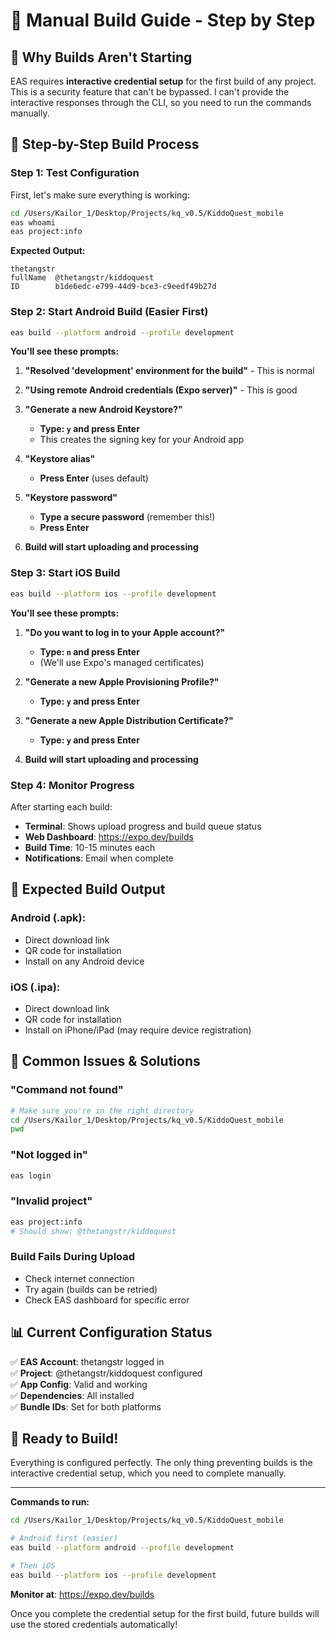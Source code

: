 # 🎯 Manual Build Guide - Step by Step

## 🔧 Why Builds Aren't Starting

EAS requires **interactive credential setup** for the first build of any project. This is a security feature that can't be bypassed. I can't provide the interactive responses through the CLI, so you need to run the commands manually.

## 📱 Step-by-Step Build Process

### Step 1: Test Configuration
First, let's make sure everything is working:

```bash
cd /Users/Kailor_1/Desktop/Projects/kq_v0.5/KiddoQuest_mobile
eas whoami
eas project:info
```

**Expected Output:**
```
thetangstr
fullName  @thetangstr/kiddoquest
ID        b1de6edc-e799-44d9-bce3-c9eedf49b27d
```

### Step 2: Start Android Build (Easier First)
```bash
eas build --platform android --profile development
```

**You'll see these prompts:**

1. **"Resolved 'development' environment for the build"** - This is normal
2. **"Using remote Android credentials (Expo server)"** - This is good
3. **"Generate a new Android Keystore?"** 
   - **Type: `y` and press Enter**
   - This creates the signing key for your Android app

4. **"Keystore alias"**
   - **Press Enter** (uses default)

5. **"Keystore password"**
   - **Type a secure password** (remember this!)
   - **Press Enter**

6. **Build will start uploading and processing**

### Step 3: Start iOS Build
```bash
eas build --platform ios --profile development
```

**You'll see these prompts:**

1. **"Do you want to log in to your Apple account?"**
   - **Type: `n` and press Enter**
   - (We'll use Expo's managed certificates)

2. **"Generate a new Apple Provisioning Profile?"**
   - **Type: `y` and press Enter**

3. **"Generate a new Apple Distribution Certificate?"**
   - **Type: `y` and press Enter**

4. **Build will start uploading and processing**

### Step 4: Monitor Progress

After starting each build:
- **Terminal**: Shows upload progress and build queue status
- **Web Dashboard**: https://expo.dev/builds
- **Build Time**: 10-15 minutes each
- **Notifications**: Email when complete

## 🎯 Expected Build Output

### Android (.apk):
- Direct download link
- QR code for installation
- Install on any Android device

### iOS (.ipa):
- Direct download link  
- QR code for installation
- Install on iPhone/iPad (may require device registration)

## 🚨 Common Issues & Solutions

### "Command not found"
```bash
# Make sure you're in the right directory
cd /Users/Kailor_1/Desktop/Projects/kq_v0.5/KiddoQuest_mobile
pwd
```

### "Not logged in"
```bash
eas login
```

### "Invalid project"
```bash
eas project:info
# Should show: @thetangstr/kiddoquest
```

### Build Fails During Upload
- Check internet connection
- Try again (builds can be retried)
- Check EAS dashboard for specific error

## 📊 Current Configuration Status

✅ **EAS Account**: thetangstr logged in  
✅ **Project**: @thetangstr/kiddoquest configured  
✅ **App Config**: Valid and working  
✅ **Dependencies**: All installed  
✅ **Bundle IDs**: Set for both platforms  

## 🎉 Ready to Build!

Everything is configured perfectly. The only thing preventing builds is the interactive credential setup, which you need to complete manually.

---

**Commands to run:**
```bash
cd /Users/Kailor_1/Desktop/Projects/kq_v0.5/KiddoQuest_mobile

# Android first (easier)
eas build --platform android --profile development

# Then iOS  
eas build --platform ios --profile development
```

**Monitor at**: https://expo.dev/builds

Once you complete the credential setup for the first build, future builds will use the stored credentials automatically!